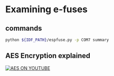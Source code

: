 # Examining e-fuses

## commands

```bash
python ${IDF_PATH}/espfuse.py -p COM7 summary
```

## AES Encryption explained

[![AES ON YOUTUBE](https://img.youtube.com/vi/A8poO23ujxA/0.jpg)](https://www.youtube.com/watch?v=A8poO23ujxA)
